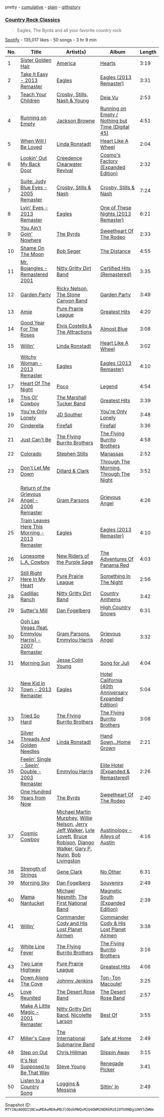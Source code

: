 pretty - [cumulative](/playlists/cumulative/37i9dQZF1DX4bf0P6HTTom.md) - [plain](/playlists/plain/37i9dQZF1DX4bf0P6HTTom) - [githistory](https://github.githistory.xyz/mackorone/spotify-playlist-archive/blob/main/playlists/plain/37i9dQZF1DX4bf0P6HTTom)

### [Country Rock Classics](https://open.spotify.com/playlist/37i9dQZF1DX4bf0P6HTTom)

> Eagles, The Byrds and all your favorite country rock

[Spotify](https://open.spotify.com/user/spotify) - 135,017 likes - 50 songs - 3 hr 9 min

| No. | Title | Artist(s) | Album | Length |
|---|---|---|---|---|
| 1 | [Sister Golden Hair](https://open.spotify.com/track/5VSAonaAPhhGn0G7hMYwWK) | [America](https://open.spotify.com/artist/35U9lQaRWSQISxQAB94Meo) | [Hearts](https://open.spotify.com/album/6Ef4yClroC8pMGktYOUd5n) | 3:19 |
| 2 | [Take It Easy \- 2013 Remaster](https://open.spotify.com/track/4yugZvBYaoREkJKtbG08Qr) | [Eagles](https://open.spotify.com/artist/0ECwFtbIWEVNwjlrfc6xoL) | [Eagles \(2013 Remaster\)](https://open.spotify.com/album/51B7LbLWgYLKBVSpkan8Z7) | 3:31 |
| 3 | [Teach Your Children](https://open.spotify.com/track/29HaKOpeLSYvqdFyEQSRdj) | [Crosby, Stills, Nash & Young](https://open.spotify.com/artist/1CYsQCypByMVgnv17qsSbQ) | [Deja Vu](https://open.spotify.com/album/5bHkK1X4WEOzNvRhehvOcb) | 2:53 |
| 4 | [Running on Empty](https://open.spotify.com/track/6aqm56xP40foYBBtAWWrnY) | [Jackson Browne](https://open.spotify.com/artist/5lkiCO9UQ8B23dZ1o0UV4m) | [Running on Empty / Nothing but Time \(Digital 45\)](https://open.spotify.com/album/5ivr226sTfgyZMeWnQjKRL) | 4:51 |
| 5 | [When Will I Be Loved](https://open.spotify.com/track/5jPPjNMIi1rD6BvQqxhJh5) | [Linda Ronstadt](https://open.spotify.com/artist/1sXbwvCQLGZnaH0Jp2HTVc) | [Heart Like A Wheel](https://open.spotify.com/album/7upKDUGJUjsvfIe6vuVB0b) | 2:04 |
| 6 | [Lookin' Out My Back Door](https://open.spotify.com/track/3RTUfvRgq3pYTf7XY0FIcS) | [Creedence Clearwater Revival](https://open.spotify.com/artist/3IYUhFvPQItj6xySrBmZkd) | [Cosmo's Factory \(Expanded Edition\)](https://open.spotify.com/album/4GLxEXWI3JiRKp6H7bfTIK) | 2:32 |
| 7 | [Suite: Judy Blue Eyes \- 2005 Remaster](https://open.spotify.com/track/2PuUFT13yCzUOZun94WOXv) | [Crosby, Stills & Nash](https://open.spotify.com/artist/2pdvghEHZJtgSXZ7cvNLou) | [Crosby, Stills & Nash](https://open.spotify.com/album/6vUWpE8qciYHOhf7mgaGny) | 7:24 |
| 8 | [Lyin' Eyes \- 2013 Remaster](https://open.spotify.com/track/5lQKRR3MdJLtAwNBiT8Cq0) | [Eagles](https://open.spotify.com/artist/0ECwFtbIWEVNwjlrfc6xoL) | [One of These Nights \(2013 Remaster\)](https://open.spotify.com/album/0F77QekrNe8vVAjU2sepja) | 6:21 |
| 9 | [You Ain't Goin' Nowhere](https://open.spotify.com/track/6kPxXhjSvy8RsmZBAJUiFs) | [The Byrds](https://open.spotify.com/artist/1PCZpxHJz7WAMF8EEq8bfc) | [Sweetheart Of The Rodeo](https://open.spotify.com/album/02XyFDfvHfIwtqOC3o0PcK) | 2:33 |
| 10 | [Shame On The Moon](https://open.spotify.com/track/1Gxaks4MTbjMCAQ20rx4Iy) | [Bob Seger](https://open.spotify.com/artist/485uL27bPomh29R4JmQehQ) | [The Distance](https://open.spotify.com/album/0uaavZx8ako3Kb6GFpb1G1) | 4:55 |
| 11 | [Mr\. Bojangles \- Remastered 2001](https://open.spotify.com/track/3cq6mwsjgygbwRIi9wVPGv) | [Nitty Gritty Dirt Band](https://open.spotify.com/artist/7y70dch6JuuuNnwlsOQvwW) | [Certified Hits \(Remastered\)](https://open.spotify.com/album/2ZJcwgKQMSLyQAfBJsWfbD) | 3:35 |
| 12 | [Garden Party](https://open.spotify.com/track/7J5tyfg3OYVNR97KH66ovw) | [Ricky Nelson](https://open.spotify.com/artist/73sSFVlM6pkweLXE8qw1OS), [The Stone Canyon Band](https://open.spotify.com/artist/4VPrTgtrZqcXCy5nGYKDAe) | [Garden Party](https://open.spotify.com/album/76BrDrAEcQhjvXehCVMpWv) | 3:49 |
| 13 | [Amie](https://open.spotify.com/track/1mqydO6xMtyTPa8yo1SdVr) | [Pure Prairie League](https://open.spotify.com/artist/1MXwwmS2JpmsHZhdMeOL2s) | [Greatest Hits](https://open.spotify.com/album/41AdLTdErVUwftvr1dUVAf) | 4:20 |
| 14 | [Good Year For The Roses](https://open.spotify.com/track/4RZCoFsZHw9XvDZdv2jtkK) | [Elvis Costello & The Attractions](https://open.spotify.com/artist/4qmHkMxr6pTWh5Zo74odpH) | [Almost Blue](https://open.spotify.com/album/6Y234kkXewBp0CjanUQW3w) | 3:08 |
| 15 | [Willin'](https://open.spotify.com/track/7HblJM23la7H8kXeBwlkzN) | [Linda Ronstadt](https://open.spotify.com/artist/1sXbwvCQLGZnaH0Jp2HTVc) | [Heart Like A Wheel](https://open.spotify.com/album/7upKDUGJUjsvfIe6vuVB0b) | 3:02 |
| 16 | [Witchy Woman \- 2013 Remaster](https://open.spotify.com/track/436yrzQWA32vb1sTZKXg9r) | [Eagles](https://open.spotify.com/artist/0ECwFtbIWEVNwjlrfc6xoL) | [Eagles \(2013 Remaster\)](https://open.spotify.com/album/51B7LbLWgYLKBVSpkan8Z7) | 4:10 |
| 17 | [Heart Of The Night](https://open.spotify.com/track/6fNID7koTl1dZBCs6FmK4E) | [Poco](https://open.spotify.com/artist/0fyqyjD7pbaVzbu94ylWQR) | [Legend](https://open.spotify.com/album/5pC3jEw11eiVY5Vi9z1ooi) | 4:54 |
| 18 | [This Ol' Cowboy](https://open.spotify.com/track/0diAR6QUxrDiEBjRZSfweR) | [The Marshall Tucker Band](https://open.spotify.com/artist/59QxeZBL6k9L4oJBGSyukd) | [Greatest Hits](https://open.spotify.com/album/1fxEYNwdEzlAMOIzpdXy5w) | 3:39 |
| 19 | [You're Only Lonely](https://open.spotify.com/track/0qzEkwri1hE0rgxVqdOBAf) | [JD Souther](https://open.spotify.com/artist/0I7UnRLIdCD310ZBgeuqh5) | [You're Only Lonely](https://open.spotify.com/album/1JoT6VQQ8H5CUtPLEYw7o0) | 3:48 |
| 20 | [Cinderella](https://open.spotify.com/track/6nwlPs3mgpHYUJJ0ETPIXP) | [Firefall](https://open.spotify.com/artist/1tfXh4XxILEuMU2qZupFn8) | [Firefall](https://open.spotify.com/album/4AFZXGTZBMj0T1H20laj7o) | 3:36 |
| 21 | [Just Can't Be](https://open.spotify.com/track/0Ov9Hh2ygoGCkwTXMRYRcp) | [The Flying Burrito Brothers](https://open.spotify.com/artist/0rESpKEusFHxhW59MIf7eM) | [The Flying Burrito Brothers](https://open.spotify.com/album/6lx6e9GACcsSRjoipxeWh1) | 4:58 |
| 22 | [Colorado](https://open.spotify.com/track/6VyuVYEJnZmlEQ5GT9LQvT) | [Stephen Stills](https://open.spotify.com/artist/4WlSvDKaq1PA2Nr7cCIPxX) | [Manassas](https://open.spotify.com/album/427BvOYZQRjTHODnreiZCo) | 2:52 |
| 23 | [Don't Let Me Down](https://open.spotify.com/track/1PsDNPG1j7ySpFpxjHB5xb) | [Dillard & Clark](https://open.spotify.com/artist/3QcM2tU8CDY3LyzvwCj1CI) | [Through The Morning, Through The Night](https://open.spotify.com/album/4iClwik4oQvlJ9wFujkmiQ) | 3:52 |
| 24 | [Return of the Grievous Angel \- 2006 Remaster](https://open.spotify.com/track/7vOYp7KJ8gVmVbcatSVf9J) | [Gram Parsons](https://open.spotify.com/artist/1KA3WXYMPLxomNuoE22LYd) | [Grievous Angel](https://open.spotify.com/album/6UQujMGmR5MbFsML9amCuN) | 4:26 |
| 25 | [Train Leaves Here This Morning \- 2013 Remaster](https://open.spotify.com/track/5ro7xAxDVbtabTl8t3MzHz) | [Eagles](https://open.spotify.com/artist/0ECwFtbIWEVNwjlrfc6xoL) | [Eagles \(2013 Remaster\)](https://open.spotify.com/album/51B7LbLWgYLKBVSpkan8Z7) | 4:10 |
| 26 | [Lonesome L.A\. Cowboy](https://open.spotify.com/track/6vOV8fmbk16LYgL2CQ64ih) | [New Riders of the Purple Sage](https://open.spotify.com/artist/2D3v3HJ9k3UzehaewnT3QA) | [The Adventures Of Panama Red](https://open.spotify.com/album/1O9T5fjUzGfSa609GiDEJY) | 4:03 |
| 27 | [Still Right Here In My Heart](https://open.spotify.com/track/5HZchgrpAreegk6UGs0zHr) | [Pure Prairie League](https://open.spotify.com/artist/1MXwwmS2JpmsHZhdMeOL2s) | [Something In The Night](https://open.spotify.com/album/1TqLFWSHFnAZq5I7Xg0tti) | 2:56 |
| 28 | [Cadillac Ranch](https://open.spotify.com/track/3nWfVgvBTxLteKXR9MSYaS) | [Nitty Gritty Dirt Band](https://open.spotify.com/artist/7y70dch6JuuuNnwlsOQvwW) | [Country Anthems](https://open.spotify.com/album/5o9JaglKrXsZlfCL1qiNQM) | 3:42 |
| 29 | [Sutter's Mill](https://open.spotify.com/track/3fRwEtPmL2hFClf6Ph6l4O) | [Dan Fogelberg](https://open.spotify.com/artist/0cA5Tg15TwARIRZeiNT1RO) | [High Country Snows](https://open.spotify.com/album/04iFpIf2KbXuxpy6uRlTfO) | 6:31 |
| 30 | [Ooh Las Vegas \(feat\. Emmylou Harris\) \- 2007 Remaster](https://open.spotify.com/track/7kJpAkJSFMCkM6T4plsRLd) | [Gram Parsons](https://open.spotify.com/artist/1KA3WXYMPLxomNuoE22LYd), [Emmylou Harris](https://open.spotify.com/artist/5s6TJEuHTr9GR894wc6VfP) | [Grievous Angel](https://open.spotify.com/album/6UQujMGmR5MbFsML9amCuN) | 3:32 |
| 31 | [Morning Sun](https://open.spotify.com/track/2XIZRY7dQtyUhFngzHeEUu) | [Jesse Colin Young](https://open.spotify.com/artist/2pJn4djuWrNQbNfrxHB13M) | [Song for Juli](https://open.spotify.com/album/2NHyA67soVC7mENTAxCifZ) | 4:04 |
| 32 | [New Kid in Town \- 2013 Remaster](https://open.spotify.com/track/3T0HWZFYwE5iPXTIHJ1MMS) | [Eagles](https://open.spotify.com/artist/0ECwFtbIWEVNwjlrfc6xoL) | [Hotel California \(40th Anniversary Expanded Edition\)](https://open.spotify.com/album/5NMAdQPrKw5nutWnGEzfpn) | 5:04 |
| 33 | [Tried So Hard](https://open.spotify.com/track/4v4ssibf1FAkxisrqeMPhh) | [The Flying Burrito Brothers](https://open.spotify.com/artist/0rESpKEusFHxhW59MIf7eM) | [The Flying Burrito Brothers](https://open.spotify.com/album/6lx6e9GACcsSRjoipxeWh1) | 3:08 |
| 34 | [Silver Threads And Golden Needles](https://open.spotify.com/track/4FLUda3tCvPWBCvUeyiivd) | [Linda Ronstadt](https://open.spotify.com/artist/1sXbwvCQLGZnaH0Jp2HTVc) | [Hand Sown...Home Grown](https://open.spotify.com/album/3a7qArnirRgatBiSlc2k3W) | 2:21 |
| 35 | [Feelin' Single \- Seein' Double \- 2003 Remaster](https://open.spotify.com/track/65J216Pxb4JOdiYVFIpLx7) | [Emmylou Harris](https://open.spotify.com/artist/5s6TJEuHTr9GR894wc6VfP) | [Elite Hotel \(Expanded & Remastered\)](https://open.spotify.com/album/312OEZO2boUMqdNMuuip6h) | 2:26 |
| 36 | [One Hundred Years from Now](https://open.spotify.com/track/7FeLo6k5fhgXyGTPaK6VLi) | [The Byrds](https://open.spotify.com/artist/1PCZpxHJz7WAMF8EEq8bfc) | [Sweetheart Of The Rodeo](https://open.spotify.com/album/02XyFDfvHfIwtqOC3o0PcK) | 2:40 |
| 37 | [Cosmic Cowboy](https://open.spotify.com/track/3vvceIDWVANlLWKoJUzBn6) | [Michael Martin Murphey](https://open.spotify.com/artist/4jL1usPiGDK8TD46zJP4gu), [Willie Nelson](https://open.spotify.com/artist/5W5bDNCqJ1jbCgTxDD0Cb3), [Jerry Jeff Walker](https://open.spotify.com/artist/763opp15PhfHpEaiVjM6m7), [Lyle Lovett](https://open.spotify.com/artist/0zlJDQgqnr9AocrH9gs1Es), [Bruce Robison](https://open.spotify.com/artist/5cqtplMyw7hPLjW47Jr7Uq), [Django Walker](https://open.spotify.com/artist/3gA6trQf3KmA74GZw9WTsI), [Gary P\. Nunn](https://open.spotify.com/artist/0E8Z0e9ZVDaVz6mnXH5UqL), [Bob Livingston](https://open.spotify.com/artist/1n8LsK850ruMqeFvVpcDW9) | [Austinology \- Alleys of Austin](https://open.spotify.com/album/7sYNpOIkgegedM6myq1IK1) | 4:16 |
| 38 | [Strength of Strings](https://open.spotify.com/track/0ORYA6kaMWPKtHDPcea16a) | [Gene Clark](https://open.spotify.com/artist/040Bv6cZTRh30LyyYVXgJX) | [No Other](https://open.spotify.com/album/0bHiuso3WXpchgSlfX48uY) | 6:31 |
| 39 | [Morning Sky](https://open.spotify.com/track/0DrhNB3j0VKTBPoN2J5jbT) | [Dan Fogelberg](https://open.spotify.com/artist/0cA5Tg15TwARIRZeiNT1RO) | [Souvenirs](https://open.spotify.com/album/3rER5EzMnSZT75KT1UDHyq) | 2:49 |
| 40 | [Mama Nantucket](https://open.spotify.com/track/3PqhliKIHScPgJgse7KHTq) | [Michael Nesmith](https://open.spotify.com/artist/5Tic1bWAbmRoLrqaJ5SxU2), [The First National Band](https://open.spotify.com/artist/08xBftDfAD7CMC51uxUuZF) | [Magnetic South \(Expanded Edition\)](https://open.spotify.com/album/2JdE6W8pxUtwNET1xI3OZ7) | 2:39 |
| 41 | [Willin'](https://open.spotify.com/track/10JSZpgIr0NZb3JqP0lT3K) | [Commander Cody and His Lost Planet Airmen](https://open.spotify.com/artist/4KtaHyqLFlKKb7aghnWBfE) | [Commander Cody & His Lost Planet Airmen](https://open.spotify.com/album/5M8Zfk4Gsf31MoGk3JXubL) | 3:38 |
| 42 | [White Line Fever](https://open.spotify.com/track/5z3kHR2Gh892XGcYuln1Gf) | [The Flying Burrito Brothers](https://open.spotify.com/artist/0rESpKEusFHxhW59MIf7eM) | [The Flying Burrito Brothers](https://open.spotify.com/album/6lx6e9GACcsSRjoipxeWh1) | 3:16 |
| 43 | [Two Lane Highway](https://open.spotify.com/track/0tcq9tNIw5JHUywymB07OA) | [Pure Prairie League](https://open.spotify.com/artist/1MXwwmS2JpmsHZhdMeOL2s) | [Greatest Hits](https://open.spotify.com/album/41AdLTdErVUwftvr1dUVAf) | 4:06 |
| 44 | [Down Along The Cove](https://open.spotify.com/track/2jigzHqXdUlpAlmSeaVSeU) | [Johnny Jenkins](https://open.spotify.com/artist/3ghDyCR4DJVjwfcjNHUD27) | [Ton\-Ton Macoute!](https://open.spotify.com/album/5PCm5Bvheyg4QeuF5lfkum) | 3:25 |
| 45 | [Love Reunited](https://open.spotify.com/track/59kLqy6RhRKWFWFgdFSB63) | [The Desert Rose Band](https://open.spotify.com/artist/19FK6WGl1TLyFNsXXqTz8u) | [The Desert Rose Band](https://open.spotify.com/album/4Web53QnajhmXAA6PXK5ih) | 2:57 |
| 46 | [Make A Little Magic \- 2001 Remaster](https://open.spotify.com/track/6bYroZcslsd84iw56ft2a6) | [Nitty Gritty Dirt Band](https://open.spotify.com/artist/7y70dch6JuuuNnwlsOQvwW), [Nicolette Larson](https://open.spotify.com/artist/0NCXrh1XOnHNp4mM0JUFJw) | [Best Of](https://open.spotify.com/album/53g97Xwkme1StWj2GC3BkG) | 3:55 |
| 47 | [Miller's Cave](https://open.spotify.com/track/2Zq979VWE5SG5WIcd396Ay) | [The International Submarine Band](https://open.spotify.com/artist/6i8kpDUSsrOOhPHfNYhMeF) | [Safe at Home](https://open.spotify.com/album/3FNy8Kp7h2WoUngSfCNpMM) | 2:49 |
| 48 | [Step on Out](https://open.spotify.com/track/5oAkG0zYaOmv9fHG7CvEBE) | [Chris Hillman](https://open.spotify.com/artist/70FybmH2MMz9fHewhnLvjs) | [Slippin Away](https://open.spotify.com/album/6p9yV1ZDhYDfvf6MSnw72Y) | 3:15 |
| 49 | [It's Not Supposed to Be That Way](https://open.spotify.com/track/4jNBYAK1mPmgM66wZEx6rr) | [Steve Young](https://open.spotify.com/artist/4JzwsGHb8ZN03C7JauWsWH) | [Renegade Picker](https://open.spotify.com/album/6ri0hV7jR1ETLP5zRH4RGk) | 3:41 |
| 50 | [Listen to a Country Song](https://open.spotify.com/track/5YEgs7DjcGk9pYP6l0u85h) | [Loggins & Messina](https://open.spotify.com/artist/7emRV8AluG3d4e5T0DZiK9) | [Sittin' In](https://open.spotify.com/album/1EtuN2j0AKVwsiqrddMtco) | 2:49 |

Snapshot ID: `MTY1NzA0ODI5NCwwMDAwMDAwMDJlODdkMWQxM2Q4OWM2NDRkMzE2OTU0NDg1OWY5ZWNm`
